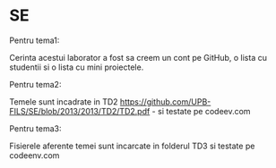 # SE

Pentru tema1:
 
 Cerinta acestui laborator a fost sa creem un cont pe GitHub, o lista cu studentii si o lista cu mini proiectele.
 
Pentru tema2:

  Temele sunt incadrate in TD2 https://github.com/UPB-FILS/SE/blob/2013/2013/TD2/TD2.pdf - si testate pe codeev.com
  
Pentru tema3:

   Fisierele aferente temei sunt incarcate in folderul TD3 si testate pe codeenv.com
